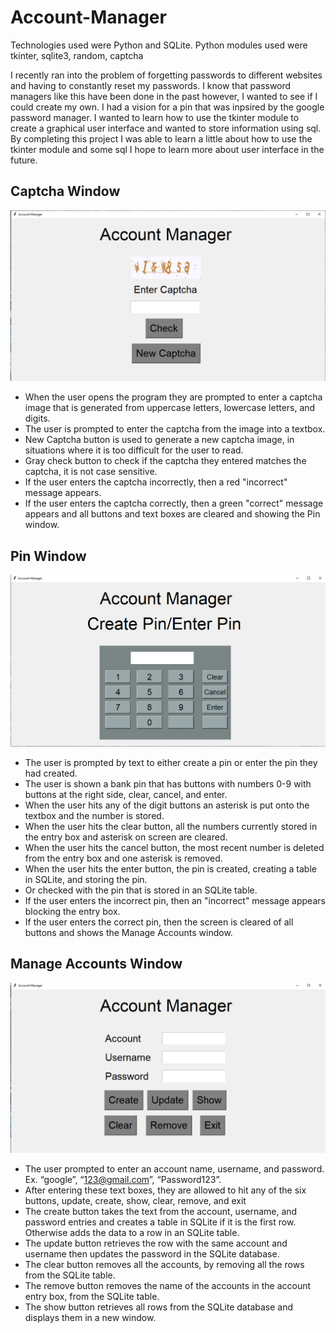 # Account-Manager
Technologies used were Python and SQLite.
Python modules used were tkinter, sqlite3, random, captcha

I recently ran into the problem of forgetting passwords to different websites and having to constantly reset my passwords. I know that password managers like this have been done in the past however, I wanted to see if I could create my own. I had a vision for a pin that was inpsired by the google password manager. I wanted to learn how to use the tkinter module to create a graphical user interface and wanted to store information using sql. By completing this project I was able to learn a little about how to use the tkinter module and some sql I hope to learn more about user interface in the future.

## Captcha Window
![](/images/CaptchaWindow.png)
* When the user opens the program they are prompted to enter a captcha image that is generated from uppercase letters, lowercase letters, and digits. 
* The user is prompted to enter the captcha from the image into a textbox.  
* New Captcha button is used to generate a new captcha image, in situations where it is too difficult for the user to read. 
* Gray check button to check if the captcha they entered matches the captcha, it is not case sensitive. 
* If the user enters the captcha incorrectly, then a red "incorrect" message appears. 
* If the user enters the captcha correctly, then a green "correct" message appears and all buttons and text boxes are cleared and showing the Pin window. 

## Pin Window
![](/images/PinWindow.png)
* The user is prompted by text to either create a pin or enter the pin they had created.  
* The user is shown a bank pin that has buttons with numbers 0-9 with buttons at the right side, clear, cancel, and enter. 
* When the user hits any of the digit buttons an asterisk is put onto the textbox and the number is stored. 
* When the user hits the clear button, all the numbers currently stored in the entry box and asterisk on screen are cleared. 
* When the user hits the cancel button, the most recent number is deleted from the entry box and one asterisk is removed. 
* When the user hits the enter button, the pin is created, creating a table in SQLite, and storing the pin. 
* Or checked with the pin that is stored in an SQLite table. 
* If the user enters the incorrect pin, then an "incorrect" message appears blocking the entry box. 
* If the user enters the correct pin, then the screen is cleared of all buttons and shows the Manage Accounts window. 

## Manage Accounts Window 
![](/images/AccountWindow.png)
* The user prompted to enter an account name, username, and password. Ex. “google”, “123@gmail.com”, “Password123”. 
* After entering these text boxes, they are allowed to hit any of the six buttons, update, create, show, clear, remove, and exit 
* The create button takes the text from the account, username, and password entries and creates a table in SQLite if it is the first row. Otherwise
adds the data to a row in an SQLite table. 
* The update button retrieves the row with the same account and username then updates the password in the SQLite database. 
* The clear button removes all the accounts, by removing all the rows from the SQLite table. 
* The remove button removes the name of the accounts in the account entry box, from the SQLite table. 
* The show button retrieves all rows from the SQLite database and displays them in a new window. 

